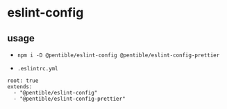 # eslint-config

## usage

- `npm i -D @pentible/eslint-config @pentible/eslint-config-prettier`

- `.eslintrc.yml`

```
root: true
extends:
  - "@pentible/eslint-config"
  - "@pentible/eslint-config-prettier"
```

